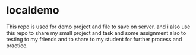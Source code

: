 # localdemo
This repo is used for demo project and file to save on server.
and i also use this repo to share my small project and task and some assignment also to testing to my friends and to share to my student for further process and practice.
